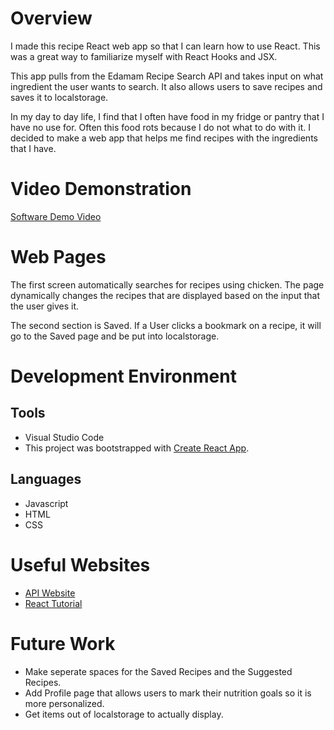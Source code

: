 # Overview

I made this recipe React web app so that I can learn how to use React. This was a great way to familiarize myself with React Hooks and JSX.

This app pulls from the Edamam Recipe Search API and takes input on what ingredient the user wants to search. It also allows users to save recipes and saves it to localstorage.

In my day to day life, I find that I often have food in my fridge or pantry that I have no use for. Often this food rots because I do not what to do with it. I decided to make a web app that helps me find recipes with the ingredients that I have.

# Video Demonstration

[Software Demo Video](https://youtu.be/BImkbps-Lg8)

# Web Pages
The first screen automatically searches for recipes using chicken. The page dynamically changes the recipes that are displayed based on the input that the user gives it.

 The second section is Saved. If a User clicks a bookmark on a recipe, it will go to the Saved page and be put into localstorage. 

# Development Environment
## Tools
 - Visual Studio Code 
 - This project was bootstrapped with [Create React App](https://github.com/facebook/create-react-app).
 ## Languages
 - Javascript
 - HTML
 - CSS

 # Useful Websites
- [API Website](https://www.edamam.com/)
- [React Tutorial](https://reactjs.org/)

# Future Work
- Make seperate spaces for the Saved Recipes and the Suggested Recipes.
- Add Profile page that allows users to mark their nutrition goals so it is more personalized.
- Get items out of localstorage to actually display.